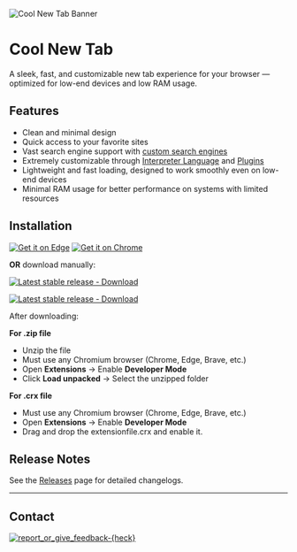 ![Cool New Tab Banner](https://heckthetech.github.io/coolnewtab/useless/thumbnail.png)

# Cool New Tab

A sleek, fast, and customizable new tab experience for your browser — optimized for low-end devices and low RAM usage.

## Features

- Clean and minimal design  
- Quick access to your favorite sites  
- Vast search engine support with [custom search engines](https://heckthetech.github.io/coolnewtab/wiki/searchengine)  
- Extremely customizable through [Interpreter Language](https://heckthetech.github.io/coolnewtab/interpreterlanguage.html) and [Plugins](https://heckthetech.github.io/coolnewtab/pluginstore/)  
- Lightweight and fast loading, designed to work smoothly even on low-end devices  
- Minimal RAM usage for better performance on systems with limited resources  

## Installation

[![Get it on Edge](https://heckthetech.github.io/coolnewtab/useless/getonedge.png)](https://microsoftedge.microsoft.com/addons/detail/cool-new-tab/felhaffgopblgagelfogooobffpmcbjj)
[![Get it on Chrome](https://heckthetech.github.io/coolnewtab/useless/getonchrome.png)](https://chromewebstore.google.com/detail/cool-new-tab/omncapjeakhcnfcimonjipchlcegbeed)

**OR** download manually:

[![Latest stable release - Download](https://img.shields.io/badge/Latest%20stable%20Release%20-%20Download%20Crx-blue?style=for-the-badge&logo=github)](https://github.com/heckthetech/coolnewtab/releases/download/v2.4.2/cool-newtab_v2.4.2_stable_revised_release.crx)

[![Latest stable release - Download](https://img.shields.io/badge/Latest%20stable%20Release%20-%20Download%20Zip-blue?style=for-the-badge&logo=github)](https://github.com/heckthetech/coolnewtab/releases/download/v2.4.2/cool-newtab_v2.4.2_stable_revised_release.zip)

After downloading:

**For .zip file**
- Unzip the file  
- Must use any Chromium browser (Chrome, Edge, Brave, etc.)  
- Open **Extensions** → Enable **Developer Mode**  
- Click **Load unpacked** → Select the unzipped folder  

**For .crx file**
- Must use any Chromium browser (Chrome, Edge, Brave, etc.)  
- Open **Extensions** → Enable **Developer Mode**  
- Drag and drop the extensionfile.crx and enable it.  

## Release Notes

See the [Releases](https://github.com/heckthetech/coolnewtab/releases) page for detailed changelogs.

---

## Contact

[![report_or_give_feedback-{heck}](https://img.shields.io/badge/report_or_give_feedback-%7Bheck%7D-blue?logo=github&style=for-the-badge)](https://heckthetech.github.io/report/)
